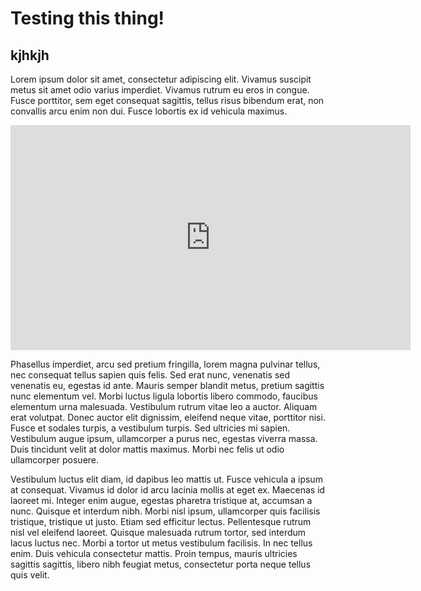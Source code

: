---
---

# Testing this thing!

## kjhkjh

Lorem ipsum dolor sit amet, consectetur adipiscing elit. Vivamus suscipit metus sit amet odio varius 
imperdiet. Vivamus rutrum eu eros in congue. Fusce porttitor, sem eget consequat sagittis, 
tellus risus bibendum erat, non convallis arcu enim non dui. Fusce lobortis ex id vehicula maximus.


<iframe src="https://player.vimeo.com/video/200979541" width="640" height="360" frameborder="0" webkitallowfullscreen mozallowfullscreen allowfullscreen></iframe>

Phasellus imperdiet, arcu sed pretium fringilla, lorem magna pulvinar tellus, nec consequat tellus sapien quis felis. Sed erat nunc, venenatis sed venenatis eu, egestas id ante. Mauris semper blandit metus, pretium sagittis nunc elementum vel. Morbi luctus ligula lobortis libero commodo, faucibus elementum urna malesuada. Vestibulum rutrum vitae leo a auctor. Aliquam erat volutpat. Donec auctor elit dignissim, eleifend neque vitae, porttitor nisi. Fusce et sodales turpis, a vestibulum turpis. Sed ultricies mi sapien. Vestibulum augue ipsum, ullamcorper a purus nec, egestas viverra massa. Duis tincidunt velit at dolor mattis maximus. Morbi nec felis ut odio ullamcorper posuere.

Vestibulum luctus elit diam, id dapibus leo mattis ut. Fusce vehicula a ipsum at consequat. Vivamus id dolor id arcu lacinia mollis at eget ex. Maecenas id laoreet mi. Integer enim augue, egestas pharetra tristique at, accumsan a nunc. Quisque et interdum nibh. Morbi nisl ipsum, ullamcorper quis facilisis tristique, tristique ut justo. Etiam sed efficitur lectus. Pellentesque rutrum nisl vel eleifend laoreet. Quisque malesuada rutrum tortor, sed interdum lacus luctus nec. Morbi a tortor ut metus vestibulum facilisis. In nec tellus enim. Duis vehicula consectetur mattis. Proin tempus, mauris ultricies sagittis sagittis, libero nibh feugiat metus, consectetur porta neque tellus quis velit.
